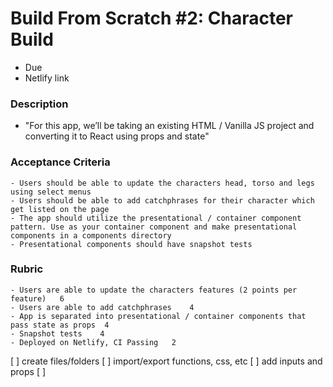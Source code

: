 # Build From Scratch #2: Character Build
- Due 
- Netlify link 

### Description

- "For this app, we’ll be taking an existing HTML / Vanilla JS project and converting it to React using props and state"

### Acceptance Criteria

    - Users should be able to update the characters head, torso and legs using select menus
    - Users should be able to add catchphrases for their character which get listed on the page
    - The app should utilize the presentational / container component pattern. Use as your container component and make presentational components in a components directory
    - Presentational components should have snapshot tests

### Rubric

    - Users are able to update the characters features (2 points per feature)	6
    - Users are able to add catchphrases	4
    - App is separated into presentational / container components that pass state as props	4
    - Snapshot tests	4
    - Deployed on Netlify, CI Passing	2

[ ] create files/folders
[ ] import/export functions, css, etc
[ ] add inputs and props
[ ]
